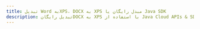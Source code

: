 ---title: تبدیل Word بهXPS، DOCX به XPS مبدل رایگان یا Java SDKdescription: تبدیل رایگانDOCX به XPS با استفاده از Java Cloud APIs & SDK. همچنین اسناد Microsoft Word و OpenOffice را در Cloud ایجاد، ویرایش و رندر کنید.---